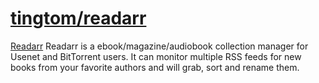 # [tingtom/readarr](https://github.com/tingtom/readarr)

[Readarr](https://github.com/readarr/readarr) Readarr is a ebook/magazine/audiobook collection manager for Usenet and BitTorrent users. It can monitor multiple RSS feeds for new books from your favorite authors and will grab, sort and rename them.
